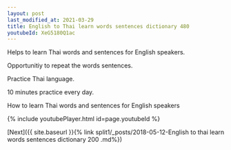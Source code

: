 ```yaml
---
layout: post
last_modified_at: 2021-03-29
title: English to Thai learn words sentences dictionary 480 
youtubeId: XeG5180Q1ac
---
```

 
 
Helps to learn Thai words and sentences for English speakers.

Opportunitiy to repeat the words sentences. 

Practice Thai language. 
 
10 minutes practice every day. 
 
How to learn Thai words and sentences for English speakers 
 
{% include youtubePlayer.html id=page.youtubeId %}
 
 
[Next]({{ site.baseurl }}{% link  split1/_posts/2018-05-12-English to thai learn words sentences dictionary 200 .md%})
 
